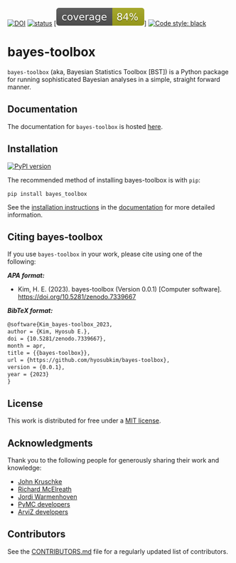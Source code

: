 [![DOI](https://zenodo.org/badge/553182204.svg)](https://zenodo.org/badge/latestdoi/553182204) 
[![status](https://joss.theoj.org/papers/1b7b8068a329b547e28d00da0ad790b2/status.svg)](https://joss.theoj.org/papers/1b7b8068a329b547e28d00da0ad790b2)
[![coverage](bayes_toolbox/tests/coverage.svg)]
[![Code style: black](https://img.shields.io/badge/code%20style-black-000000.svg)](https://github.com/psf/black)

# bayes-toolbox  

`bayes-toolbox` (aka, Bayesian Statistics Toolbox [BST]) is a Python package for running sophisticated Bayesian analyses in a simple, straight forward manner. 


## Documentation

The documentation for `bayes-toolbox` is hosted [here](https://hyosubkim.github.io/bayes-toolbox/).


## Installation 

[![PyPI version](https://badge.fury.io/py/bayes-toolbox.svg)](https://badge.fury.io/py/bayes-toolbox)

The recommended method of installing bayes-toolbox is with `pip`:
```
pip install bayes_toolbox
```

See the [installation instructions](https://hyosubkim.github.io/bayes-toolbox/getting-started/) in the [documentation](https://hyosubkim.github.io/bayes-toolbox) for more detailed information. 


## Citing bayes-toolbox

If you use `bayes-toolbox` in your work, please cite using one of the following:

***APA format:***
- Kim, H. E. (2023). bayes-toolbox (Version 0.0.1) [Computer software]. https://doi.org/10.5281/zenodo.7339667

***BibTeX format:***
```
@software{Kim_bayes-toolbox_2023,
author = {Kim, Hyosub E.},
doi = {10.5281/zenodo.7339667},
month = apr,
title = {{bayes-toolbox}},
url = {https://github.com/hyosubkim/bayes-toolbox},
version = {0.0.1},
year = {2023}
}
```

## License

This work is distributed for free under a [MIT license](https://github.com/hyosubkim/bayes-toolbox/blob/main/LICENSE). 

## Acknowledgments

Thank you to the following people for generously sharing their work and knowledge:
- [John Kruschke](https://jkkweb.sitehost.iu.edu/)
- [Richard McElreath](https://xcelab.net/rm/)
- [Jordi Warmenhoven](https://github.com/JWarmenhoven)
- [PyMC developers](https://github.com/pymc-devs/pymc)
- [ArviZ developers](https://www.arviz.org/en/latest/our_team.html)


## Contributors

See the [CONTRIBUTORS.md](https://github.com/hyosubkim/bayes-toolbox/blob/main/CONTRIBUTORS.md) file for a regularly updated list of contributors. 

